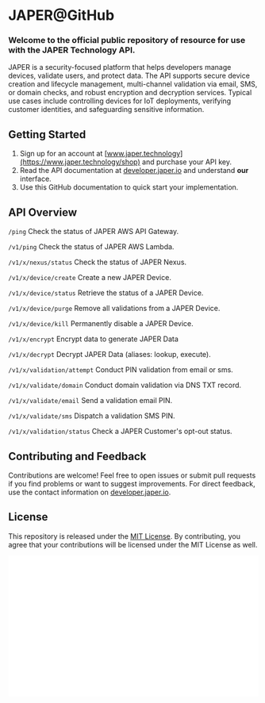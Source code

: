 # JAPER@GitHub

### Welcome to the official public repository of resource for use with the JAPER Technology API.

JAPER is a security-focused platform that helps developers manage devices, validate users, and protect data. The API supports secure device creation and lifecycle management, multi-channel validation via email, SMS, or domain checks, and robust encryption and decryption services. Typical use cases include controlling devices for IoT deployments, verifying customer identities, and safeguarding sensitive information.

## Getting Started

1. Sign up for an account at [www.japer.technology](https://www.japer.technology/shop) and purchase your API key.
2. Read the API documentation at [developer.japer.io](https://developer.japer.io) and understand **our** interface.
3. Use this GitHub documentation to quick start your implementation.

## API Overview

`/ping` Check the status of JAPER AWS API Gateway.

`/v1/ping` Check the status of JAPER AWS Lambda.

`/v1/x/nexus/status` Check the status of JAPER Nexus.

`/v1/x/device/create` Create a new JAPER Device.

`/v1/x/device/status` Retrieve the status of a JAPER Device.

`/v1/x/device/purge` Remove all validations from a JAPER Device.

`/v1/x/device/kill` Permanently disable a JAPER Device.

`/v1/x/encrypt` Encrypt data to generate JAPER Data

`/v1/x/decrypt` Decrypt JAPER Data (aliases: lookup, execute).

`/v1/x/validation/attempt` Conduct PIN validation from email or sms.

`/v1/x/validate/domain` Conduct domain validation via DNS TXT record.

`/v1/x/validate/email` Send a validation email PIN.

`/v1/x/validate/sms` Dispatch a validation SMS PIN.

`/v1/x/validation/status` Check a JAPER Customer's opt-out status.

## Contributing and Feedback

Contributions are welcome! Feel free to open issues or submit pull requests if you find problems or want to suggest improvements. For direct feedback, use the contact information on [developer.japer.io](https://developer.japer.io).

## License

This repository is released under the [MIT License](LICENSE.md). By contributing, you agree that your contributions will be licensed under the MIT License as well.

![JAPER](https://github.com/japertechnology/DEVELOPER-JAPER-IO/blob/df569f40620c4f737ecd81938f2bcf0df4760f3b/asset/images/JAPER-White.png)
